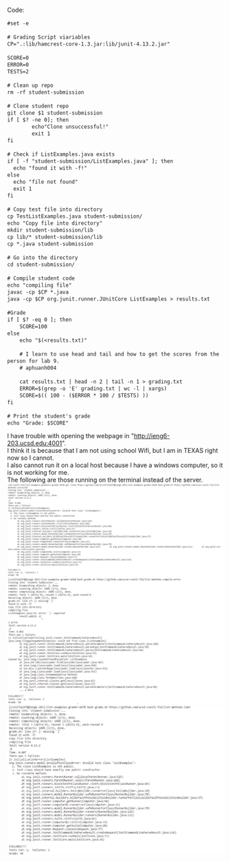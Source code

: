 
Code:
```
#set -e

# Grading Script viariables
CP=".:lib/hamcrest-core-1.3.jar:lib/junit-4.13.2.jar"

SCORE=0
ERROR=0
TESTS=2

# Clean up repo
rm -rf student-submission

# Clone student repo
git clone $1 student-submission
if [ $? -ne 0]; then
        echo"Clone unsuccessful!"
        exit 1
fi

# Check if ListExamples.java exists
if [ -f "student-submission/ListExamples.java" ]; then
  echo "found it with -f!"
else
  echo "file not found"
  exit 1
fi

# Copy test file into directory
cp TestListExamples.java student-submission/
echo "Copy file into directory"
mkdir student-submission/lib
cp lib/* student-submission/lib
cp *.java student-submission

# Go into the directory
cd student-submission/

# Compile student code
echo "compiling file"
javac -cp $CP *.java
java -cp $CP org.junit.runner.JUnitCore ListExamples > results.txt

#Grade
if [ $? -eq 0 ]; then
    SCORE=100
else
    echo "$(<results.txt)"

    # I learn to use head and tail and how to get the scores from the person for lab 9.
    # aphuanh004

    cat results.txt | head -n 2 | tail -n 1 > grading.txt
    ERROR=$(grep -o 'E' grading.txt | wc -l | xargs)
    SCORE=$(( 100 - ($ERROR * 100 / $TESTS) ))
fi

# Print the student's grade
echo "Grade: $SCORE"
```
I have trouble with opening the webpage in "http://ieng6-203.ucsd.edu:4001". <br/>
I think it is because that I am not using school Wifi, but I am in TEXAS right now so I cannot.<br/>
I also cannot run it on a local host because I have a windows computer, so it is not working for me.<br/>
The following are those running on the terminal instead of the server.<br/>
![](lab-5-screenshots/Grade1.png)
![](lab-5-screenshots/Grade2.png)
![](lab-5-screenshots/Grade3.png)
